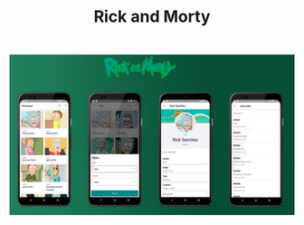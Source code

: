 <h1 align="center">Rick and Morty</h1>
<br>
<p align="center">
<img src="/preview/screen.png"/>
</p>
